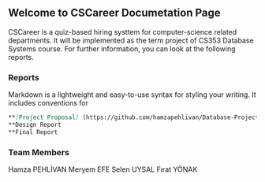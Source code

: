 ## Welcome to CSCareer Documetation Page

CSCareer is a quiz-based hiring systtem for computer-science related departments. It will be implemented as the term project of CS353 Database Systems course. For further information, you can look at the following reports.

### Reports

Markdown is a lightweight and easy-to-use syntax for styling your writing. It includes conventions for

```markdown
**[Project Proposal] (https://github.com/hamzapehlivan/Database-Project)
**Design Report
**Final Report
```
### Team Members

Hamza PEHLİVAN <t> Meryem EFE <t> Selen UYSAL <t> Fırat YÖNAK
